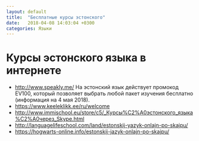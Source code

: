 ```yaml
---
layout: default
title:  "Бесплатные курсы эстонского"
date:   2018-04-08 14:03:04 +0300
categories: Языки
---
```


# Курсы эстонского языка в интернете

* http://www.speakly.me/ На эстонский язык действует промокод EV100, который позволяет выбрать любой пакет изучения бесплатно (информация на 4 мая 2018).
* https://www.keeleklikk.ee/ru/welcome
* http://www.immischool.eu/store/c5/_Курсы%C2%A0эстонского_языка%C2%A0через_Skype.html
* http://languagelifeschool.com/land/estonskij-yazyk-onlajn-po-skajpu/
* https://hogwarts-online.info/estonskij-jazyk-onlajn-po-skajpu/
